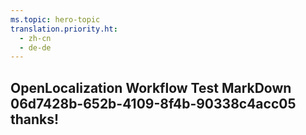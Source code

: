 ```yaml
---
ms.topic: hero-topic
translation.priority.ht: 
  - zh-cn
  - de-de
---
```

## OpenLocalization Workflow Test MarkDown 06d7428b-652b-4109-8f4b-90338c4acc05 thanks!
